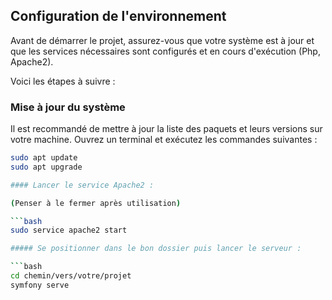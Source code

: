## Configuration de l'environnement

Avant de démarrer le projet, assurez-vous que votre système est à jour et que les services nécessaires sont configurés et en cours d'exécution (Php, Apache2).

Voici les étapes à suivre :

### Mise à jour du système

Il est recommandé de mettre à jour la liste des paquets et leurs versions sur votre machine. Ouvrez un terminal et exécutez les commandes suivantes :

```bash
sudo apt update
sudo apt upgrade

#### Lancer le service Apache2 :

(Penser à le fermer après utilisation)

```bash
sudo service apache2 start

##### Se positionner dans le bon dossier puis lancer le serveur :

```bash
cd chemin/vers/votre/projet
symfony serve

